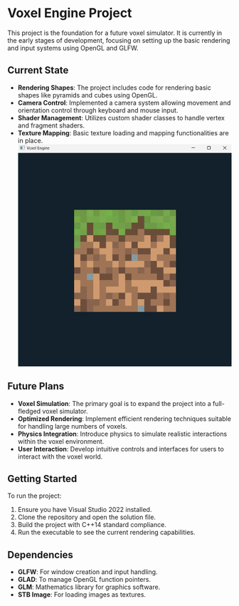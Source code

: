 # Voxel Engine Project

This project is the foundation for a future voxel simulator. It is currently in the early stages of development, focusing on setting up the basic rendering and input systems using OpenGL and GLFW.

## Current State
- **Rendering Shapes**: The project includes code for rendering basic shapes like pyramids and cubes using OpenGL.
- **Camera Control**: Implemented a camera system allowing movement and orientation control through keyboard and mouse input.
- **Shader Management**: Utilizes custom shader classes to handle vertex and fragment shaders.
- **Texture Mapping**: Basic texture loading and mapping functionalities are in place.
![minecraf grass block](images/img1.png)


## Future Plans
- **Voxel Simulation**: The primary goal is to expand the project into a full-fledged voxel simulator.
- **Optimized Rendering**: Implement efficient rendering techniques suitable for handling large numbers of voxels.
- **Physics Integration**: Introduce physics to simulate realistic interactions within the voxel environment.
- **User Interaction**: Develop intuitive controls and interfaces for users to interact with the voxel world.

## Getting Started

To run the project:

1. Ensure you have Visual Studio 2022 installed.
2. Clone the repository and open the solution file.
3. Build the project with C++14 standard compliance.
4. Run the executable to see the current rendering capabilities.

## Dependencies
- **GLFW**: For window creation and input handling.
- **GLAD**: To manage OpenGL function pointers.
- **GLM**: Mathematics library for graphics software.
- **STB Image**: For loading images as textures.
